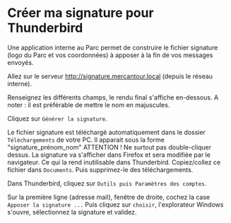# Créer ma signature pour Thunderbird

Une application interne au Parc permet de construire le fichier signature (logo du Parc et vos coordonnées) à apposer à la fin de vos messages envoyés.

Allez sur le serveur http://signature.mercantour.local (depuis le réseau interne).

Renseignez les différents champs, le rendu final s'affiche en-dessous. A noter : il est préférable de mettre le nom en majuscules.

Cliquez sur `Générer la signature`.

Le fichier signature est téléchargé automatiquement dans le dossier `Téléchargements` de votre PC.
Il apparait sous la forme "signature_prénom_nom"
ATTENTION ! Ne surtout pas double-cliquer dessus. La signature va s'afficher dans Firefox et sera modifiée par le navigateur.
Ce qui la rend inutilisable dans Thunderbird.
Copiez/collez ce fichier dans `Documents`. Puis supprimez-le des téléchargements.

Dans Thunderbird, cliquez sur `Outils puis Paramètres des comptes`.

Sur la première ligne (adresse mail), fenêtre de droite, cochez la case `Apposer la signature ...`
Puis cliquez sur `choisir`, l'explorateur Windows s'ouvre, sélectionnez la signature et validez.

